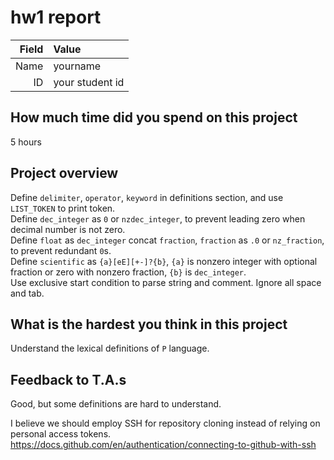 # hw1 report

|Field|Value|
|-:|:-|
|Name|yourname|
|ID|your student id|

## How much time did you spend on this project

5 hours

## Project overview

Define `delimiter`, `operator`, `keyword` in definitions section, and use `LIST_TOKEN` to print token.  
Define `dec_integer` as `0` or `nzdec_integer`, to prevent leading zero when decimal number is not zero.  
Define `float` as `dec_integer` concat `fraction`, `fraction` as `.0` or `nz_fraction`, to prevent redundant `0`s.  
Define `scientific` as `{a}[eE][+-]?{b}`, `{a}` is nonzero integer with optional fraction or zero with nonzero fraction, `{b}` is `dec_integer`.  
Use exclusive start condition to parse string and comment.
Ignore all space and tab.  


## What is the hardest you think in this project

Understand the lexical definitions of `P` language.

## Feedback to T.A.s

Good, but some definitions are hard to understand.  

I believe we should employ SSH for repository cloning instead of relying on personal access tokens.
https://docs.github.com/en/authentication/connecting-to-github-with-ssh

